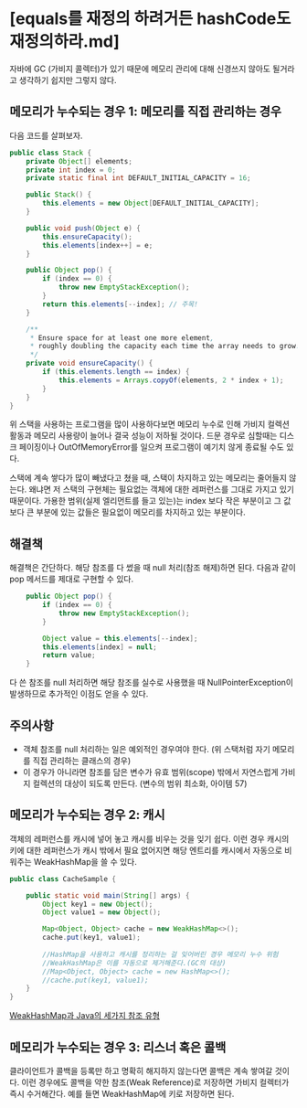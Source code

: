 # [equals를 재정의 하려거든 hashCode도 재정의하라.md]

자바에 GC (가비지 콜렉터)가 있기 때문에 메모리 관리에 대해 신경쓰지 않아도 될거라고 생각하기 쉽지만 그렇지 않다. 

## 메모리가 누수되는 경우 1: 메모리를 직접 관리하는 경우

다음 코드를 살펴보자.

```JAVA
public class Stack {
    private Object[] elements;
    private int index = 0;
    private static final int DEFAULT_INITIAL_CAPACITY = 16;

    public Stack() {
        this.elements = new Object[DEFAULT_INITIAL_CAPACITY];
    }

    public void push(Object e) {
        this.ensureCapacity();
        this.elements[index++] = e;
    }

    public Object pop() {
        if (index == 0) {
            throw new EmptyStackException();
        }
        return this.elements[--index]; // 주목!
    }

    /**
     * Ensure space for at least one more element,
     * roughly doubling the capacity each time the array needs to grow.
     */
    private void ensureCapacity() {
        if (this.elements.length == index) {
            this.elements = Arrays.copyOf(elements, 2 * index + 1);
        }
    } 
}
```
위 스택을 사용하는 프로그램을 많이 사용하다보면 메모리 누수로 인해 가비지 컬렉션 활동과 메모리 사용량이 늘어나 결국 성능이 저하될 것이다.
드문 경우로 심할때는 디스크 페이징이나 OutOfMemoryError를 일으켜 프로그램이 예기치 않게 종료될 수도 있다.

스택에 계속 쌓다가 많이 빼냈다고 쳤을 때, 스택이 차지하고 있는 메모리는 줄어들지 않는다. 
왜냐면 저 스택의 구현체는 필요없는 객체에 대한 레퍼런스를 그대로 가지고 있기 때문이다. 
가용한 범위(실제 엘리먼트를 들고 있는)는 index 보다 작은 부분이고 그 값 보다 큰 부분에 있는 값들은 필요없이 메모리를 차지하고 있는 부분이다.


## 해결책
해결책은 간단하다. 해당 참조를 다 썼을 때 null 처리(참조 해제)하면 된다.
다음과 같이 pop 메서드를 제대로 구현할 수 있다.

```JAVA
    public Object pop() {
        if (index == 0) {
            throw new EmptyStackException();
        }

        Object value = this.elements[--index];
        this.elements[index] = null;
        return value;
    }
```
다 쓴 참조를 null 처리하면 해당 참조를 실수로 사용했을 때 NullPointerException이 발생하므로 추가적인 이점도 얻을 수 있다.

## 주의사항
* 객체 참조를 null 처리하는 일은 예외적인 경우여야 한다. (위 스택처럼 자기 메모리를 직접 관리하는 클래스의 경우)
* 이 경우가 아니라면 참조를 담은 변수가 유효 범위(scope) 밖에서 자연스럽게 가비지 컬렉션의 대상이 되도록 만든다. (변수의 범위 최소화, 아이템 57)

## 메모리가 누수되는 경우 2: 캐시

객체의 레퍼런스를 캐시에 넣어 놓고 캐시를 비우는 것을 잊기 쉽다.
이런 경우 캐시의 키에 대한 레퍼런스가 캐시 밖에서 필요 없어지면 해당 엔트리를 캐시에서 자동으로 비워주는 WeakHashMap을 쓸 수 있다.

```JAVA
public class CacheSample {

    public static void main(String[] args) {
        Object key1 = new Object();
        Object value1 = new Object();

        Map<Object, Object> cache = new WeakHashMap<>();
        cache.put(key1, value1);
        
        //HashMap을 사용하고 캐시를 정리하는 걸 잊어버린 경우 메모리 누수 위험
        //WeakHashMap은 이를 자동으로 제거해준다.(GC의 대상)
        //Map<Object, Object> cache = new HashMap<>();
        //cache.put(key1, value1);
    }
}
```
[WeakHashMap과 Java의 세가지 참조 유형](https://blog.breakingthat.com/2018/08/26/java-collection-map-weakhashmap/)

## 메모리가 누수되는 경우 3: 리스너 혹은 콜백

클라이언트가 콜백을 등록만 하고 명확히 해지하지 않는다면 콜백은 계속 쌓여갈 것이다.
이런 경우에도 콜백을 약한 참조(Weak Reference)로 저장하면 가비지 컬렉터가 즉시 수거해간다.
예를 들면 WeakHashMap에 키로 저장하면 된다.
